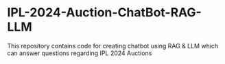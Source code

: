 # IPL-2024-Auction-ChatBot-RAG-LLM
This repository contains code for creating chatbot using RAG &amp; LLM which can answer questions regarding IPL 2024 Auctions
